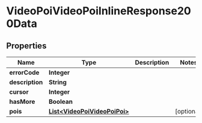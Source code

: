 # VideoPoiVideoPoiInlineResponse200Data

## Properties
Name | Type | Description | Notes
------------ | ------------- | ------------- | -------------
**errorCode** | **Integer** |  | 
**description** | **String** |  | 
**cursor** | **Integer** |  | 
**hasMore** | **Boolean** |  | 
**pois** | [**List&lt;VideoPoiVideoPoiPoi&gt;**](VideoPoiVideoPoiPoi.md) |  |  [optional]
